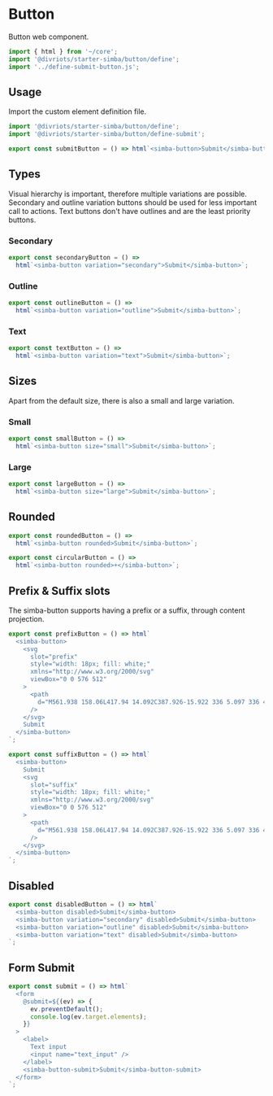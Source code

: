 # Button

Button web component.

```js script
import { html } from '~/core';
import '@divriots/starter-simba/button/define';
import '../define-submit-button.js';
```

## Usage

Import the custom element definition file.

```js
import '@divriots/starter-simba/button/define';
import '@divriots/starter-simba/button/define-submit';
```

```js preview-story
export const submitButton = () => html`<simba-button>Submit</simba-button>`;
```

## Types

Visual hierarchy is important, therefore multiple variations are possible.
Secondary and outline variation buttons should be used for less important call to actions.
Text buttons don't have outlines and are the least priority buttons.

### Secondary

```js preview-story
export const secondaryButton = () =>
  html`<simba-button variation="secondary">Submit</simba-button>`;
```

### Outline

```js preview-story
export const outlineButton = () =>
  html`<simba-button variation="outline">Submit</simba-button>`;
```

### Text

```js preview-story
export const textButton = () =>
  html`<simba-button variation="text">Submit</simba-button>`;
```

## Sizes

Apart from the default size, there is also a small and large variation.

### Small

```js preview-story
export const smallButton = () =>
  html`<simba-button size="small">Submit</simba-button>`;
```

### Large

```js preview-story
export const largeButton = () =>
  html`<simba-button size="large">Submit</simba-button>`;
```

## Rounded

```js preview-story
export const roundedButton = () =>
  html`<simba-button rounded>Submit</simba-button>`;
```

```js preview-story
export const circularButton = () =>
  html`<simba-button rounded>+</simba-button>`;
```

## Prefix & Suffix slots

The simba-button supports having a prefix or a suffix, through content projection.

```js preview-story
export const prefixButton = () => html`
  <simba-button>
    <svg
      slot="prefix"
      style="width: 18px; fill: white;"
      xmlns="http://www.w3.org/2000/svg"
      viewBox="0 0 576 512"
    >
      <path
        d="M561.938 158.06L417.94 14.092C387.926-15.922 336 5.097 336 48.032v57.198c-42.45 1.88-84.03 6.55-120.76 17.99-35.17 10.95-63.07 27.58-82.91 49.42C108.22 199.2 96 232.6 96 271.94c0 61.697 33.178 112.455 84.87 144.76 37.546 23.508 85.248-12.651 71.02-55.74-15.515-47.119-17.156-70.923 84.11-78.76V336c0 42.993 51.968 63.913 81.94 33.94l143.998-144c18.75-18.74 18.75-49.14 0-67.88zM384 336V232.16C255.309 234.082 166.492 255.35 206.31 376 176.79 357.55 144 324.08 144 271.94c0-109.334 129.14-118.947 240-119.85V48l144 144-144 144zm24.74 84.493a82.658 82.658 0 0 0 20.974-9.303c7.976-4.952 18.286.826 18.286 10.214V464c0 26.51-21.49 48-48 48H48c-26.51 0-48-21.49-48-48V112c0-26.51 21.49-48 48-48h132c6.627 0 12 5.373 12 12v4.486c0 4.917-2.987 9.369-7.569 11.152-13.702 5.331-26.396 11.537-38.05 18.585a12.138 12.138 0 0 1-6.28 1.777H54a6 6 0 0 0-6 6v340a6 6 0 0 0 6 6h340a6 6 0 0 0 6-6v-25.966c0-5.37 3.579-10.059 8.74-11.541z"
      />
    </svg>
    Submit
  </simba-button>
`;
```

```js preview-story
export const suffixButton = () => html`
  <simba-button>
    Submit
    <svg
      slot="suffix"
      style="width: 18px; fill: white;"
      xmlns="http://www.w3.org/2000/svg"
      viewBox="0 0 576 512"
    >
      <path
        d="M561.938 158.06L417.94 14.092C387.926-15.922 336 5.097 336 48.032v57.198c-42.45 1.88-84.03 6.55-120.76 17.99-35.17 10.95-63.07 27.58-82.91 49.42C108.22 199.2 96 232.6 96 271.94c0 61.697 33.178 112.455 84.87 144.76 37.546 23.508 85.248-12.651 71.02-55.74-15.515-47.119-17.156-70.923 84.11-78.76V336c0 42.993 51.968 63.913 81.94 33.94l143.998-144c18.75-18.74 18.75-49.14 0-67.88zM384 336V232.16C255.309 234.082 166.492 255.35 206.31 376 176.79 357.55 144 324.08 144 271.94c0-109.334 129.14-118.947 240-119.85V48l144 144-144 144zm24.74 84.493a82.658 82.658 0 0 0 20.974-9.303c7.976-4.952 18.286.826 18.286 10.214V464c0 26.51-21.49 48-48 48H48c-26.51 0-48-21.49-48-48V112c0-26.51 21.49-48 48-48h132c6.627 0 12 5.373 12 12v4.486c0 4.917-2.987 9.369-7.569 11.152-13.702 5.331-26.396 11.537-38.05 18.585a12.138 12.138 0 0 1-6.28 1.777H54a6 6 0 0 0-6 6v340a6 6 0 0 0 6 6h340a6 6 0 0 0 6-6v-25.966c0-5.37 3.579-10.059 8.74-11.541z"
      />
    </svg>
  </simba-button>
`;
```

## Disabled

```js preview-story
export const disabledButton = () => html`
  <simba-button disabled>Submit</simba-button>
  <simba-button variation="secondary" disabled>Submit</simba-button>
  <simba-button variation="outline" disabled>Submit</simba-button>
  <simba-button variation="text" disabled>Submit</simba-button>
`;
```

## Form Submit

```js preview-story
export const submit = () => html`
  <form
    @submit=${(ev) => {
      ev.preventDefault();
      console.log(ev.target.elements);
    }}
  >
    <label>
      Text input
      <input name="text_input" />
    </label>
    <simba-button-submit>Submit</simba-button-submit>
  </form>
`;
```
